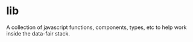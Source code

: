 # lib
A collection of javascript functions, components, types, etc to help work inside the data-fair stack.
